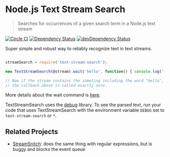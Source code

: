 # Node.js Text Stream Search
> Searches for occurrences of a given search term in a Node.js text stream

[![Circle CI](https://circleci.com/gh/Originate/node-text-stream-search.svg?style=shield)](https://circleci.com/gh/Originate/node-text-stream-search)
[![Dependency Status](https://david-dm.org/originate/node-text-stream-search.svg)](https://david-dm.org/originate/node-text-stream-search)
[![devDependency Status](https://david-dm.org/originate/node-text-stream-search/dev-status.svg)](https://david-dm.org/originate/node-text-stream-search#info=devDependencies)

Super simple and robust way to reliably recognize text in text streams.


```javascript

streamSearch = require('text-stream-search');

new TextStreamSearch(@stream).wait('hello', function() { console.log('found hello') });

// Now if the stream contains the someting including the word "hello",
// the callback above is called exactly once.
```

More details about the wait command is [here](features/wait.feature).

TextStreamSearch uses the [debug](https://github.com/visionmedia/debug)
library.
To see the parsed text, run your code that uses TextStreamSearch
with the environment variable `DEBUG` set to `text-stream-search` or `*`.


## Related Projects

* [StreamSnitch](https://github.com/dmotz/stream-snitch): does the same thing with regular expressions,
  but is buggy and blocks the event queue
